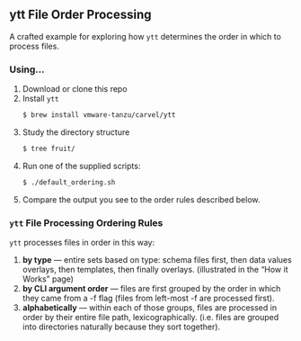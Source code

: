 ## ytt File Order Processing

A crafted example for exploring how `ytt` determines the order in which to process files.

### Using...

1. Download or clone this repo
2. Install `ytt` 
   ```bash
   $ brew install vmware-tanzu/carvel/ytt
   ```
3. Study the directory structure
    ```bash
    $ tree fruit/
    ```
4. Run one of the supplied scripts:
   ```bash
   $ ./default_ordering.sh
   ```
5. Compare the output you see to the order rules described below.

### `ytt` File Processing Ordering Rules

`ytt` processes files in order in this way:
1. **by type** — entire sets based on type: schema files first, then data values overlays, then templates, then finally overlays. (illustrated in the “How it Works” page)
2. **by CLI argument order** — files are first grouped by the order in which they came from a -f flag (files from left-most -f are processed first).
3. **alphabetically** — within each of those groups, files are processed in order by their entire file path, lexicographically. (i.e. files are grouped into directories naturally because they sort together).
